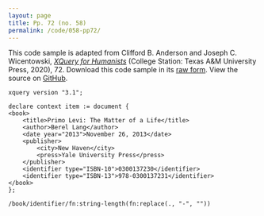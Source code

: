 ```yaml
---
layout: page
title: Pp. 72 (no. 58)
permalink: /code/058-pp72/
---
```


This code sample is adapted from Clifford B. Anderson and Joseph C. Wicentowski, 
[_XQuery for Humanists_](/) (College Station: Texas A&M University Press, 2020), 72. 
Download this code sample in its [raw form](/code/058-pp72/058-pp72.xq).
View the source on [GitHub](https://github.com/coding4humanists/xquery4humanists/blob/release/code/058-pp72/058-pp72.xq).

```xquery
xquery version "3.1";

declare context item := document {
<book>
    <title>Primo Levi: The Matter of a Life</title>
    <author>Berel Lang</author>
    <date year="2013">November 26, 2013</date>
    <publisher>
        <city>New Haven</city>
        <press>Yale University Press</press>
    </publisher>
    <identifier type="ISBN-10">0300137230</identifier>
    <identifier type="ISBN-13">978-0300137231</identifier>
</book>
};

/book/identifier/fn:string-length(fn:replace(., "-", ""))
```  

